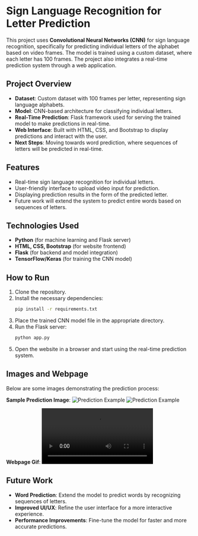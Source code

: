 # Sign Language Recognition for Letter Prediction

This project uses **Convolutional Neural Networks (CNN)** for sign language recognition, specifically for predicting individual letters of the alphabet based on video frames. The model is trained using a custom dataset, where each letter has 100 frames. The project also integrates a real-time prediction system through a web application.

## Project Overview

- **Dataset**: Custom dataset with 100 frames per letter, representing sign language alphabets.
- **Model**: CNN-based architecture for classifying individual letters.
- **Real-Time Prediction**: Flask framework used for serving the trained model to make predictions in real-time.
- **Web Interface**: Built with HTML, CSS, and Bootstrap to display predictions and interact with the user.
- **Next Steps**: Moving towards word prediction, where sequences of letters will be predicted in real-time.

## Features

- Real-time sign language recognition for individual letters.
- User-friendly interface to upload video input for prediction.
- Displaying prediction results in the form of the predicted letter.
- Future work will extend the system to predict entire words based on sequences of letters.

## Technologies Used

- **Python** (for machine learning and Flask server)
- **HTML, CSS, Bootstrap** (for website frontend)
- **Flask** (for backend and model integration)
- **TensorFlow/Keras** (for training the CNN model)

## How to Run

1. Clone the repository.
2. Install the necessary dependencies:
   ```bash
   pip install -r requirements.txt
3. Place the trained CNN model file in the appropriate directory.
4. Run the Flask server:
   ```bash
   python app.py   
5. Open the website in a browser and start using the real-time prediction system.

## Images and Webpage

Below are some images demonstrating the prediction process:

 **Sample Prediction Image**:
  ![Prediction Example](images/image1.jpg)
  ![Prediction Example](images/Image2.jpg)

 **Webpage Gif**:
  ![Demo](images/Webpage-demo.mp4)

## Future Work

- **Word Prediction**: Extend the model to predict words by recognizing sequences of letters.
- **Improved UI/UX**: Refine the user interface for a more interactive experience.
- **Performance Improvements**: Fine-tune the model for faster and more accurate predictions.


  



